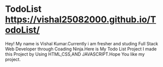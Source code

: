# TodoList    https://vishal25082000.github.io/TodoList/
Hey!  My name is Vishal Kumar.Currently i am fresher and studing Full Stack Web Developer through Coading Ninja.Here is My Todo List Project 
I made this Project by Using HTML,CSS,AND JAVASCRIPT.Hope You like my project.
